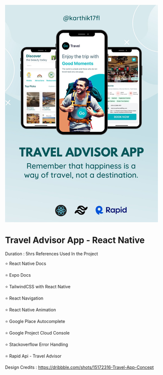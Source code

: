 ![logo](https://github.com/Karthikoffl/travel_advisor_app/blob/master/screenshots/Travel%20Advisor%20App%20-%20Banner.jpg)
# Travel Advisor App - React Native
Duration : 5hrs
References Used In the Project

⭐ React Native Docs

⭐ Expo Docs

⭐ TailwindCSS with React Native

⭐ React Navigation

⭐ React Native Animation

⭐ Google Place Autocomplete

⭐ Google Project Cloud Console

⭐ Stackoverflow Error Handling

⭐ Rapid Api - Travel Advisor


Design Credits : https://dribbble.com/shots/15172316-Travel-App-Concept
